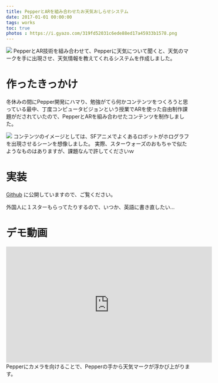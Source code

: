 ```yaml
---
title: PepperとARを組み合わせたお天気おしらせシステム
date: 2017-01-01 00:00:00
tags: works
toc: true
photos : https://i.gyazo.com/319fd52031c6ede88ed17a45933b1578.png
---
```

![](https://github.com/micchi-fms/PepperAR/blob/master/image/out2.gif)
PepperとAR技術を組み合わせて、Pepperに天気について聞くと、天気のマークを手に出現させ、天気情報を教えてくれるシステムを作成しました。

# 作ったきっかけ
冬休みの間にPepper開発にハマり、勉強がてら何かコンテンツをつくろうと思っている最中、丁度コンピュータビジョンという授業でARを使った自由制作課題がだされていたので、PepperとARを組み合わせたコンテンツを制作しました。

![](https://i.gyazo.com/da90f539551dcc576177e353f19f1fac.jpg)
コンテンツのイメージとしては、SFアニメでよくあるロボットがホログラフを出現させるシーンを想像しました。
実際、スターウォーズのおもちゃで似たようなものはありますが、課題なんで許してくださいｗ

# 実装
[Github](https://github.com/micchi-fms/PepperAR)
に公開していますので、ご覧ください。

外国人に１スターもらってたりするので、いつか、英語に書き直したい…

# デモ動画
<iframe width="560" height="315" src="https://www.youtube.com/embed/7kf0dqgL_VE" frameborder="0" allow="autoplay; encrypted-media" allowfullscreen></iframe>
Pepperにカメラを向けることで、Pepperの手から天気マークが浮かび上がります。

